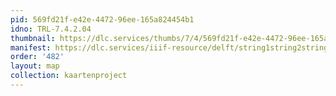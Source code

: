 ```yaml
---
pid: 569fd21f-e42e-4472-96ee-165a824454b1
idno: TRL-7.4.2.04
thumbnail: https://dlc.services/thumbs/7/4/569fd21f-e42e-4472-96ee-165a824454b1/full/400,339/0/default.jpg
manifest: https://dlc.services/iiif-resource/delft/string1string2string3/kaartenproject-2007/TRL-7.4.2.04
order: '482'
layout: map
collection: kaartenproject
---
```

